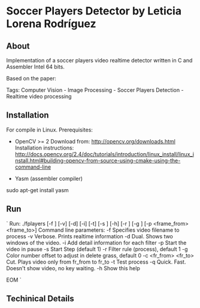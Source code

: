 # Soccer Players Detector by Leticia Lorena Rodríguez

## About

Implementation of a soccer players video realtime detector written in C and Assembler Intel 64 bits.

Based on the paper:

Tags: Computer Vision - Image Processing - Soccer Players Detection - Realtime video processing

## Installation

For compile in Linux.
Prerequisites:

- OpenCV >= 2
Download from: http://opencv.org/downloads.html
Installation instructions: http://docs.opencv.org/2.4/doc/tutorials/introduction/linux_install/linux_install.html#building-opencv-from-source-using-cmake-using-the-command-line

- Yasm (assembler compiler)

sudo apt-get install yasm


## Run

`
Run: ./fplayers [-f <filename>] [-v] [-d] [-i] [-t] [-s <step>] [-h] [-r <process>] [-g <offset>] [-p <frame_from> <frame_to>]
Command line parameters:
	-f	<filename>	 Specifies video filename to process
	-v			 Verbose. Prints realtime information
	-d			 Dual. Shows two windows of the video.
	-i			 Add detail information for each filter
	-p			 Start the video in pause
	-s	<step>   	 Start Step (default 1)
	-r	<process>	 Filter rule (process), default 1
	-g	<offset>	 Color number offset to adjust in delete grass, default 0
	-c	<fr_from> <fr_to>	 Cut. Plays video only from fr_from to fr_to
	-t			 Test process
	-q			 Quick. Fast. Doesn't show video, no key waiting.
	-h			 Show this help

EOM
`

## Techinical Details
